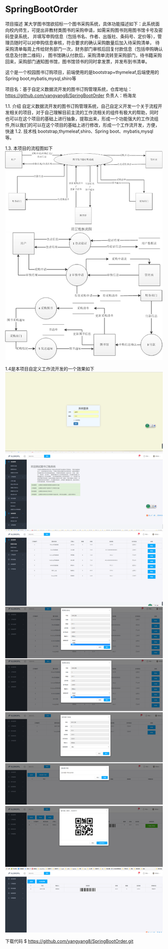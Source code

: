 # SpringBootOrder

项目描述
某大学图书馆欲招标一个图书采购系统，具体功能描述如下：此系统面向校内师生，可提出非教材类图书的采购申请，如需采购图书则用图书馆卡号及密码登录系统，
并填写申购信息（包括书名、作者、出版社、条码号、定价等），管理员随时可以对申购信息审核，符合要求的确认采购数量后加入待采购清单，
待采购清单每周上传给财务部门一次，财务部门审核后回复付款信息（包括申购确认信息及付款二维码），
图书馆确认付款后，采购清单流转至采购部门，待书籍采购回来，采购部门通知图书馆，图书馆领书的同时拿发票，并发布到书清单。

这个是一个校园图书订购项目，前端使用的是bootstrap+thymeleaf,后端使用的Spring boot,mybatis,mysql,shiro等

项目名：基于自定义数据流开发的图书订购管理系统，仓库地址：https://github.com/yangyang8/SpringBootOrder 负责人：杨海龙

1.1. 介绍 自定义数据流开发的图书订购管理系统，自己自定义开发一个关于流程开发相关的项目，对于自己理解目前主流的工作流相关的组件有极大的帮助，同时
也可以在这个项目的基础上进行抽象，提取出来，形成一个功能强大的工作流组件,所以我们的可以在这个项目的基础上进行修改，形成一个工作流开发，方便，快速
1.2. 技术栈 bootstrap,thymeleaf,shiro、Spring boot、mybatis,mysql 等。

1.3. 本项目的流程图如下
![](https://github.com/yangyang8/SpringBootOrder/raw/master/src/main/resources/static/img/顶层数据流.png)
![](https://github.com/yangyang8/SpringBootOrder/raw/master/src/main/resources/static/img/0层数据流图.png)

1.4是本项目自定义工作流开发的一个效果如下
![](https://github.com/yangyang8/SpringBootOrder/raw/master/src/main/resources/static/img/02.png)
![](https://github.com/yangyang8/SpringBootOrder/raw/master/src/main/resources/static/img/03.png)
![](https://github.com/yangyang8/SpringBootOrder/raw/master/src/main/resources/static/img/01.png)
![](https://github.com/yangyang8/SpringBootOrder/raw/master/src/main/resources/static/img/04.png)
![](https://github.com/yangyang8/SpringBootOrder/raw/master/src/main/resources/static/img/05.png)
![](https://github.com/yangyang8/SpringBootOrder/raw/master/src/main/resources/static/img/06.png)
![](https://github.com/yangyang8/SpringBootOrder/raw/master/src/main/resources/static/img/07.png)
![](https://github.com/yangyang8/SpringBootOrder/raw/master/src/main/resources/static/img/08.png)
![](https://github.com/yangyang8/SpringBootOrder/raw/master/src/main/resources/static/img/09.png)


下载代码 $ https://github.com/yangyang8/SpringBootOrder.git
